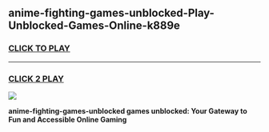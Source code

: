 
## anime-fighting-games-unblocked-Play-Unblocked-Games-Online-k889e
<h3>
<a href="https://premium76.site?title=anime-fighting-games-unblocked&ref=24A">CLICK TO PLAY</a></h3>
<hr>

<h3>
<a href="https://premium76.site?title=anime-fighting-games-unblocked&ref=24A">CLICK 2 PLAY</a>
  
</h3>

<a href="https://premium76.site?title=anime-fighting-games-unblocked&ref=24A"><img src="https://clearcache.store/games.png"></a>


**anime-fighting-games-unblocked games unblocked: Your Gateway to Fun and Accessible Online Gaming**
